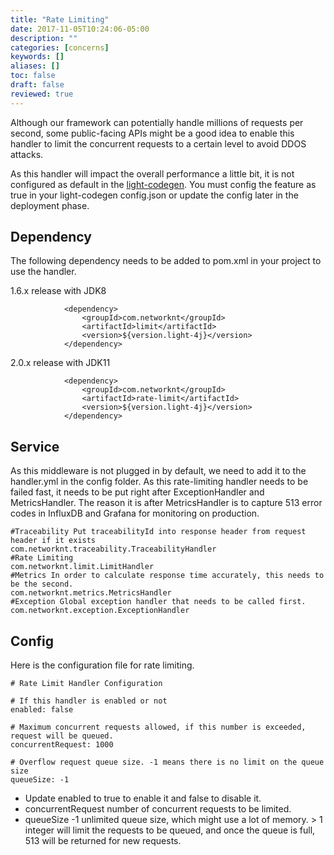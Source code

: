 ```yaml
---
title: "Rate Limiting"
date: 2017-11-05T10:24:06-05:00
description: ""
categories: [concerns]
keywords: []
aliases: []
toc: false
draft: false
reviewed: true
---
```


Although our framework can potentially handle millions of requests per second, some public-facing APIs might be a good idea to enable this handler to limit the concurrent requests to a certain level to avoid DDOS attacks.

As this handler will impact the overall performance a little bit, it is not configured as default in the [light-codegen](https://github.com/networknt/light-codegen). You must config the feature as true in your light-codegen config.json or update the config later in the deployment phase.

## Dependency

The following dependency needs to be added to pom.xml in your project to use the handler.

1.6.x release with JDK8
```
            <dependency>
                <groupId>com.networknt</groupId>
                <artifactId>limit</artifactId>
                <version>${version.light-4j}</version>
            </dependency>
```

2.0.x release with JDK11

```
            <dependency>
                <groupId>com.networknt</groupId>
                <artifactId>rate-limit</artifactId>
                <version>${version.light-4j}</version>
            </dependency>
```


## Service

As this middleware is not plugged in by default, we need to add it to the handler.yml in the config folder. As this rate-limiting handler needs to be failed fast, it needs to be put right after ExceptionHandler and MetricsHandler. The reason it is after MetricsHandler is to capture 513 error codes in InfluxDB and Grafana for monitoring on production.


```
#Traceability Put traceabilityId into response header from request header if it exists
com.networknt.traceability.TraceabilityHandler
#Rate Limiting
com.networknt.limit.LimitHandler
#Metrics In order to calculate response time accurately, this needs to be the second.
com.networknt.metrics.MetricsHandler
#Exception Global exception handler that needs to be called first.
com.networknt.exception.ExceptionHandler

```

## Config

Here is the configuration file for rate limiting.

```
# Rate Limit Handler Configuration

# If this handler is enabled or not
enabled: false

# Maximum concurrent requests allowed, if this number is exceeded, request will be queued.
concurrentRequest: 1000

# Overflow request queue size. -1 means there is no limit on the queue size
queueSize: -1

```

- Update enabled to true to enable it and false to disable it.
- concurrentRequest number of concurrent requests to be limited.
- queueSize -1 unlimited queue size, which might use a lot of memory. > 1 integer will limit the requests to be queued, and once the queue is full, 513 will be returned for new requests. 
